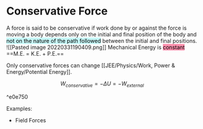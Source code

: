 # Conservative Force
A force is said to be conservative if work done by or against the force is moving a body depends only on the initial and final position of the body and <mark style="background: #ABF7F7A6;">not on the nature of the path followed</mark> between the initial and final positions.
![[Pasted image 20220331190409.png]]
Mechanical Energy is <mark style="background: #FF5582A6;">constant</mark> 
==M.E. = K.E. + P.E.==

Only conservative forces can change [[JEE/Physics/Work, Power & Energy/Potential Energy]].

$$
W_{conservative}= -\Delta U = -W_{external}
$$

^e0e750


Examples:
- Field Forces
